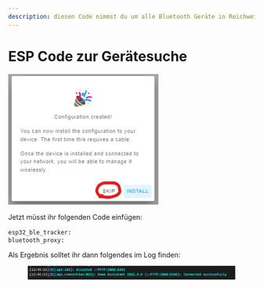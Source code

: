 ```yaml
---
description: diesen Code nimmst du um alle Bluetooth Geräte in Reichweite zu finden.
---
```


# ESP Code zur Gerätesuche

![](<../../../.gitbook/assets/image (3) (2).png>)

Jetzt müsst ihr folgenden Code einfügen:

```
esp32_ble_tracker:
bluetooth_proxy:
```

Als Ergebnis solltet ihr dann folgendes im Log finden:

<figure><img src="../../../.gitbook/assets/image (5) (2).png" alt=""><figcaption></figcaption></figure>
